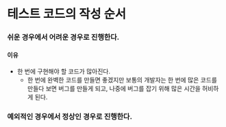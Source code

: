 # 테스트 코드의 작성 순서
### 쉬운 경우에서 어려운 경우로 진행한다.
#### 이유
- 한 번에 구현해야 할 코드가 많아진다.
	- 한 번에 완벽한 코드를 만들면 좋겠지만 보통의 개발자는 한 번에 많은 코드를 만들다 보면 버그를 만들게 되고, 나중에 버그를 잡기 위해 많은 시간을 허비하게 된다.

### 예외적인 경우에서 정상인 경우로 진행한다.